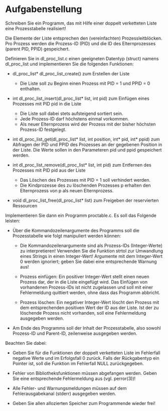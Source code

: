 # Aufgabenstellung

Schreiben Sie ein Programm, das mit Hilfe einer doppelt verketteten Liste eine Prozesstabelle realisiert!

Die Elemente der Liste entsprechen den (vereinfachten) Prozessleitblöcken. Pro Prozess werden die Prozess-ID (PID) und die ID des Elternprozesses (parent PID, PPID) gespeichert.

Definieren Sie in dl_proc_list.c einen geeigneten Datentyp (struct) namens dl_proc_list und implementieren Sie die folgenden Funktionen:

- dl_proc_list* dl_proc_list_create() zum Erstellen der Liste
  - Die Liste soll zu Beginn einen Prozess mit PID = 1 und PPID = 0 enthalten.
  
- int dl_proc_list_insert(dl_proc_list* list, int pid) zum Einfügen eines Prozesses mit PID pid in die Liste
  - Die Liste soll dabei stets aufsteigend sortiert sein.
  - Jede Prozess-ID darf höchstens einmal vorkommen.
  - Als neuer Elternprozess wird der Prozess mit der bisher höchsten Prozess-ID festgelegt.
  
- int dl_proc_list_get(dl_proc_list* list, int position, int* pid, int* ppid) zum Abfragen der PID und PPID des Prozesses an der gegebenen Position in der Liste. Die Werte sollen in den Parameteren pid und ppid gespeichert werden.

- int dl_proc_list_remove(dl_proc_list* list, int pid) zum Entfernen des Prozesses mit PID pid aus der Liste
  - Das Löschen des Prozesses mit PID = 1 soll verhindert werden.
  - Die Kindprozesse des zu löschenden Prozesses p erhalten den Elternprozess von p als neuen Elternprozess.
  
- void dl_proc_list_free(dl_proc_list* list) zum Freigeben der reservierten Ressourcen

Implementieren Sie dann ein Programm proctable.c. Es soll das Folgende leisten:

- Über die Kommandozeilenargumente des Programms soll die Prozesstabelle wie folgt manipuliert werden können:
  - Die Kommandozeilenargumente sind als Prozess-IDs (Integer-Werte) zu interpretieren! Verwenden Sie die Funktion strtol zur Umwandlung eines Strings in einen Integer-Wert! Argumente mit dem Integer-Wert 0 werden ignoriert; geben Sie dabei eine entsprechende Warnung aus!
  
  - Prozess einfügen: Ein positiver Integer-Wert stellt einen neuen Prozess dar, der in die Liste eingefügt wird. Das Einfügen von vorhandenen Prozess-IDs ist nicht zugelassen und soll mit einer Fehlermeldung quittiert werden, ohne dass das Programm abbricht.
  
  - Prozess löschen: Ein negativer Integer-Wert löscht den Prozess mit dem entsprechenden positiven Wert der ID aus der Liste. Ist der zu löschende Prozess nicht vorhanden, soll eine Fehlermeldung ausgegeben werden.
  
- Am Ende des Programms soll der Inhalt der Prozesstabelle, also sowohl Prozess-ID und Parent-ID, zeilenweise ausgegeben werden.

Beachten Sie dabei:

- Geben Sie für die Funktionen der doppelt verketteten Liste im Fehlerfall negative Werte und im Erfolgsfall 0 zurück. Falls der Rückgabentyp ein Pointer ist, soll die Funktion im Fehlerfall NULL zurückgegeben.

- Fehler von Bibliotheksfunktionen müssen abgefangen werden. Geben Sie eine entsprechende Fehlermeldung aus (vgl. perror(3))!

- Alle Fehler- und Warnungsmeldungen müssen auf dem Fehlerausgabekanal (stderr) ausgegeben werden.

- Geben Sie allen allozierten Speicher zum Programmende wieder frei!
